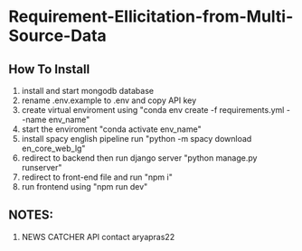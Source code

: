 # Requirement-Ellicitation-from-Multi-Source-Data

## How To Install
1. install and start mongodb database
2. rename .env.example to .env and copy API key
3. create virtual enviroment using "conda env create -f requirements.yml --name env_name"
4. start the enviroment "conda activate env_name"
5. install spacy english pipeline run "python -m spacy download en_core_web_lg"
6. redirect to backend then run django server "python manage.py runserver"
7. redirect to front-end file and run "npm i"
8. run frontend using "npm run dev"

## NOTES:
1. NEWS CATCHER API contact aryapras22

